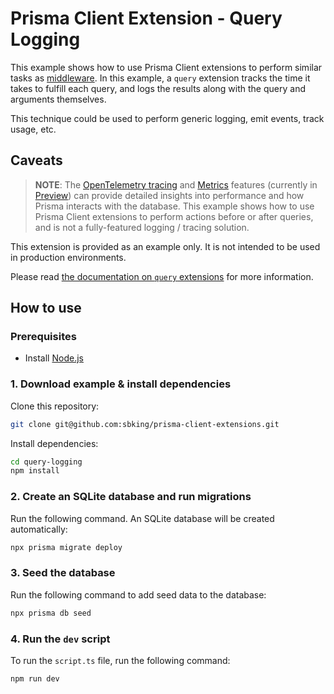 # Prisma Client Extension - Query Logging

This example shows how to use Prisma Client extensions to perform similar tasks as [middleware](https://www.prisma.io/docs/concepts/components/prisma-client/middleware). In this example, a `query` extension tracks the time it takes to fulfill each query, and logs the results along with the query and arguments themselves.

This technique could be used to perform generic logging, emit events, track usage, etc.

## Caveats

> **NOTE**: The [OpenTelemetry tracing](https://www.prisma.io/docs/concepts/components/prisma-client/opentelemetry-tracing) and [Metrics](https://www.prisma.io/docs/concepts/components/prisma-client/metrics) features (currently in [Preview](https://www.prisma.io/docs/about/prisma/releases#preview)) can provide detailed insights into performance and how Prisma interacts with the database. This example shows how to use Prisma Client extensions to perform actions before or after queries, and is not a fully-featured logging / tracing solution.

This extension is provided as an example only. It is not intended to be used in production environments.

Please read [the documentation on `query` extensions](https://www.prisma.io/docs/concepts/components/prisma-client/client-extensions/query) for more information.

## How to use

### Prerequisites

- Install [Node.js](https://nodejs.org/en/download/)

### 1. Download example & install dependencies

Clone this repository:

```sh
git clone git@github.com:sbking/prisma-client-extensions.git
```

Install dependencies:

```sh
cd query-logging
npm install
```

### 2. Create an SQLite database and run migrations

Run the following command. An SQLite database will be created automatically:

```sh
npx prisma migrate deploy
```

### 3. Seed the database

Run the following command to add seed data to the database:

```sh
npx prisma db seed
```

### 4. Run the `dev` script

To run the `script.ts` file, run the following command:

```sh
npm run dev
```
